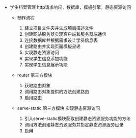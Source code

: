 - 学生档案管理
  http请求响应，数据库，模板引擎，静态资源访问
  - 制作流程
    1. 建立项目文件夹并生成项目描述文件
    2. 创建网站服务器实现客户端和服务器端通信
    3. 连接数据库并根据需求设计学员信息表
    4. 创建路由并实现页面模板呈递
    5. 实现静态资源访问
    6. 实现学生信息添加功能
    7. 实现学生信息展示功能

  - router 第三方模块
    1. 获取路由对象
    2. 调用路由对象提供的方法创建路由
    3. 启用路由
  - serve-static 第三方模块
    实现静态资源访问
    1. 引入serve-static模块获取创建静态资源服务功能的方法
    2. 调用方法创建静态资源服务并指定静态资源服务目录
    3. 启用